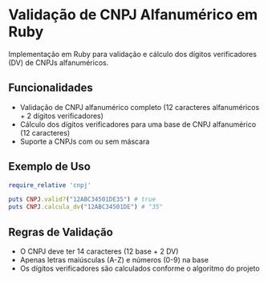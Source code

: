 # Validação de CNPJ Alfanumérico em Ruby

Implementação em Ruby para validação e cálculo dos dígitos verificadores (DV) de CNPJs alfanuméricos.

## Funcionalidades

- Validação de CNPJ alfanumérico completo (12 caracteres alfanuméricos + 2 dígitos verificadores)
- Cálculo dos dígitos verificadores para uma base de CNPJ alfanumérico (12 caracteres)
- Suporte a CNPJs com ou sem máscara

## Exemplo de Uso

```ruby
require_relative 'cnpj'

puts CNPJ.valid?("12ABC34501DE35") # true
puts CNPJ.calcula_dv("12ABC34501DE") # "35"
```

## Regras de Validação

- O CNPJ deve ter 14 caracteres (12 base + 2 DV)
- Apenas letras maiúsculas (A-Z) e números (0-9) na base
- Os dígitos verificadores são calculados conforme o algoritmo do projeto

